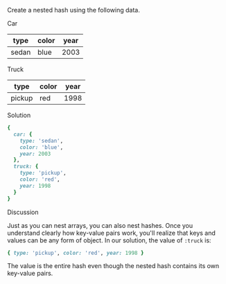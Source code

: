 Create a nested hash using the following data.

Car

| type  | color | year |
| ----- | ----- | ---- |
| sedan | blue  | 2003 |

Truck

| type   | color | year |
| ------ | ----- | ---- |
| pickup | red   | 1998 |

Solution

```ruby
{
  car: {
    type: 'sedan',
    color: 'blue',
    year: 2003
  },
  truck: {
    type: 'pickup',
    color: 'red',
    year: 1998
  }
}
```

Discussion

Just as you can nest arrays, you can also nest hashes. Once you understand clearly how key-value pairs work, you'll realize that keys and values can be any form of object. In our solution, the value of `:truck` is:

```ruby
{ type: 'pickup', color: 'red', year: 1998 }
```

The value is the entire hash even though the nested hash contains its own key-value pairs.
